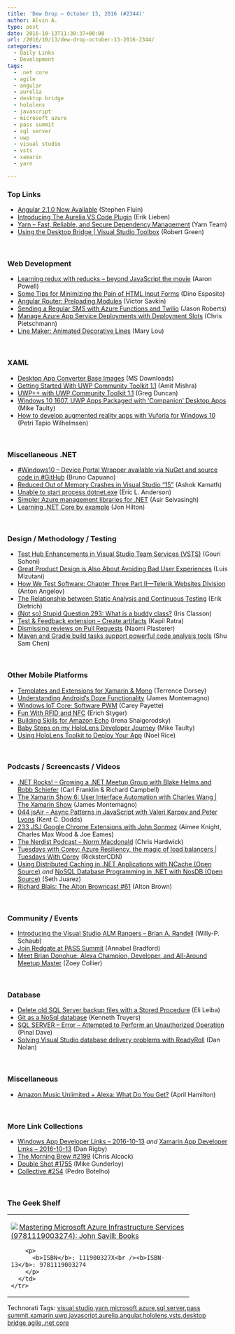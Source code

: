 ```yaml
---
title: 'Dew Drop – October 13, 2016 (#2344)'
author: Alvin A.
type: post
date: 2016-10-13T11:30:37+00:00
url: /2016/10/13/dew-drop-october-13-2016-2344/
categories:
  - Daily Links
  - Development
tags:
  - .net core
  - agile
  - angular
  - aurelia
  - desktop bridge
  - hololens
  - javascript
  - microsoft azure
  - pass summit
  - sql server
  - uwp
  - visual studio
  - vsts
  - xamarin
  - yarn

---
```

### <a name="top"></a>Top Links

  * <a href="http://angularjs.blogspot.com/2016/10/angular-210-now-available.html" target="_blank">Angular 2.1.0 Now Available</a> (Stephen Fluin)
  * <a href="http://blog.aurelia.io/2016/10/11/introducing-the-aurelia-vs-code-plugin/" target="_blank">Introducing The Aurelia VS Code Plugin</a> (Erik Lieben)
  * <a href="https://yarnpkg.com/" target="_blank">Yarn &#8211; Fast, Reliable, and Secure Dependency Management</a> (Yarn Team)
  * <a href="https://channel9.msdn.com/Shows/Visual-Studio-Toolbox/Using-the-Desktop-Bridge?WT.mc_id=DX_MVP4025064" target="_blank">Using the Desktop Bridge | Visual Studio Toolbox</a> (Robert Green)

&nbsp;

### <a name="web"></a>Web Development

  * <a href="http://www.aaron-powell.com//posts/2016-10-12-learning-redux-with-reducks-beyond-javascript-talk.html" target="_blank">Learning redux with reducks &#8211; beyond JavaScript the movie</a> (Aaron Powell)
  * <a href="https://www.simple-talk.com/dotnet/asp-net/tips-minimising-pain-html-input-forms/" target="_blank">Some Tips for Minimizing the Pain of HTML Input Forms</a> (Dino Esposito)
  * <a href="https://vsavkin.com/angular-router-preloading-modules-ba3c75e424cb?source=rss----2f95a23d4112---4" target="_blank">Angular Router: Preloading Modules</a> (Victor Savkin)
  * <a href="http://dontcodetired.com/blog/post/Sending-a-Regular-SMS-with-Azure-Functions-and-Twilio" target="_blank">Sending a Regular SMS with Azure Functions and Twilio</a> (Jason Roberts)
  * <a href="https://buildazure.com/2016/10/12/manage-azure-app-service-deployments-with-deployment-slots/" target="_blank">Manage Azure App Service Deployments with Deployment Slots</a> (Chris Pietschmann)
  * <a href="http://feedproxy.google.com/~r/tympanus/~3/v0IYHeeSyfM/" target="_blank">Line Maker: Animated Decorative Lines</a> (Mary Lou)

&nbsp;

### <a name="silverlight"></a>XAML

  * <a href="http://www.microsoft.com/en-us/download/details.aspx?id=54056&WT.mc_id=DX_MVP4025064" target="_blank">Desktop App Converter Base Images</a> (MS Downloads)
  * <a href="http://www.c-sharpcorner.com/article/getting-started-with-uwp-community-toolkit-1-1/" target="_blank">Getting Started With UWP Community Toolkit 1.1</a> (Amit Mishra)
  * <a href="https://channel9.msdn.com/coding4fun/blog/UWP-with-UWP-Community-Toolkit-11?WT.mc_id=DX_MVP4025064" target="_blank">UWP++ with UWP Community Toolkit 1.1</a> (Greg Duncan)
  * <a href="http://feedproxy.google.com/~r/mtaulty/~3/v1C3NUniXn8/" target="_blank">Windows 10 1607, UWP Apps Packaged with ‘Companion’ Desktop Apps</a> (Mike Taulty)
  * <a href="https://blogs.windows.com/buildingapps/2016/10/12/how-to-develop-augmented-reality-apps-with-vuforia-for-windows-10/?WT.mc_id=DX_MVP4025064" target="_blank">How to develop augmented reality apps with Vuforia for Windows 10</a> (Petri Tapio Wilhelmsen)

&nbsp;

### <a name="dotnet"></a>Miscellaneous .NET

  * <a href="http://feedproxy.google.com/~r/elbruno/~3/V1DauYffyjk/" target="_blank">#Windows10 – Device Portal Wrapper available via NuGet and source code in #GitHub</a> (Bruno Capuano)
  * <a href="https://blogs.msdn.microsoft.com/visualstudio/2016/10/12/reduced-out-of-memory-crashes-in-visual-studio-15/" target="_blank">Reduced Out of Memory Crashes in Visual Studio “15”</a> (Ashok Kamath)
  * <a href="http://www.elanderson.net/2016/09/unable-to-start-process-dotnet-exe/" target="_blank">Unable to start process dotnet.exe</a> (Eric L. Anderson)
  * <a href="https://azure.microsoft.com/blog/simpler-azure-management-libraries-for-net/" target="_blank">Simpler Azure management libraries for .NET</a> (Asir Selvasingh)
  * <a href="https://jonhilton.net/2016/10/12/learning-dotnet-core-by-example/" target="_blank">Learning .NET Core by example</a> (Jon Hilton)

&nbsp;

### <a name="design"></a>Design / Methodology / Testing

  * <a href="http://feedproxy.google.com/~r/netCurryRecentArticles/~3/jmQzXcrGx8A/ShowArticle.aspx" target="_blank">Test Hub Enhancements in Visual Studio Team Services (VSTS)</a> (Gouri Sohoni)
  * <a href="https://www.thoughtworks.com/insights/blog/great-product-design-also-about-avoiding-bad-user-experiences" target="_blank">Great Product Design is Also About Avoiding Bad User Experiences</a> (Luis Mizutani)
  * <a href="http://www.telerik.com/blogs/how-we-test-software-chapter-three-part-ii-telerik-websites-division" target="_blank">How We Test Software: Chapter Three Part II—Telerik Websites Division</a> (Anton Angelov)
  * <a href="https://blog.ndepend.com/static-analysis-continuous-testing-relationship/" target="_blank">The Relationship between Static Analysis and Continuous Testing</a> (Erik Dietrich)
  * <a href="http://irisclasson.com/2016/10/12/not-so-stupid-question-293-what-is-a-buddy-class/" target="_blank">(Not so) Stupid Question 293: What is a buddy class?</a> (Iris Classon)
  * <a href="https://blogs.msdn.microsoft.com/visualstudioalm/2016/10/12/test-feedback-extension-create-artifacts/" target="_blank">Test & Feedback extension – Create artifacts</a> (Kapil Ratra)
  * <a href="https://github.com/blog/2265-dismissing-reviews-on-pull-requests" target="_blank">Dismissing reviews on Pull Requests</a> (Naomi Plasterer)
  * <a href="https://blogs.msdn.microsoft.com/visualstudioalm/2016/10/12/maven-and-gradle-build-tasks-support-powerful-code-analysis-tools/" target="_blank">Maven and Gradle build tasks support powerful code analysis tools</a> (Shu Sam Chen)

&nbsp;

### <a name="mobile"></a>Other Mobile Platforms

  * <a href="https://visualstudiomagazine.com/articles/2016/10/01/templates-and-extensions.aspx" target="_blank">Templates and Extensions for Xamarin & Mono</a> (Terrence Dorsey)
  * <a href="https://blog.xamarin.com/understanding-androids-doze-functionality/" target="_blank">Understanding Android’s Doze Functionality</a> (James Montemagno)
  * <a href="https://blog.falafel.com/windows-iot-core-software-pwm/" target="_blank">Windows IoT Core: Software PWM</a> (Carey Payette)
  * <a href="https://dzone.com/articles/fun-with-rfid-and-nfc?utm_medium=feed&utm_source=feedpress.me&utm_campaign=Feed%3A+dzone%2Fiot" target="_blank">Fun With RFID and NFC</a> (Erich Styger)
  * <a href="https://dzone.com/articles/building-skills-for-amazon-echo?utm_medium=feed&utm_source=feedpress.me&utm_campaign=Feed%3A+dzone%2Fiot" target="_blank">Building Skills for Amazon Echo</a> (Irena Shaigorodsky)
  * <a href="http://feedproxy.google.com/~r/mtaulty/~3/T-xQdeEvIU4/" target="_blank">Baby Steps on my HoloLens Developer Journey</a> (Mike Taulty)
  * <a href="https://blog.falafel.com/using-hololens-toolkit-to-deploy-your-app/" target="_blank">Using HoloLens Toolkit to Deploy Your App</a> (Noel Rice)

&nbsp;

### <a name="podcasts"></a>Podcasts / Screencasts / Videos

  * <a href="http://www.dotnetrocks.com/default.aspx?ShowNum=1361" target="_blank">.NET Rocks! &#8211; Growing a .NET Meetup Group with Blake Helms and Robb Schiefer</a> (Carl Franklin & Richard Campbell)
  * <a href="https://channel9.msdn.com/Shows/XamarinShow/User-Interface-Automation-with-Charles-Wang?WT.mc_id=DX_MVP4025064" target="_blank">The Xamarin Show 6: User Interface Automation with Charles Wang | The Xamarin Show</a> (James Montemagno)
  * <a href="http://audio.javascriptair.com/e/044-jsair-async-patterns-in-javascript-with-valeri-karpov-and-peter-lyons/" target="_blank">044 jsAir &#8211; Async Patterns in JavaScript with Valeri Karpov and Peter Lyons</a> (Kent C. Dodds)
  * <a href="https://devchat.tv/js-jabber/233-jsj-google-chrome-extensions-with-john-sonmez" target="_blank">233 JSJ Google Chrome Extensions with John Sonmez</a> (Aimee Knight, Charles Max Wood & Joe Eames)
  * <a href="http://nerdist.nerdistind.libsynpro.com/norm-macdonald" target="_blank">The Nerdist Podcast &#8211; Norm Macdonald</a> (Chris Hardwick)
  * <a href="https://channel9.msdn.com/Shows/Tuesdays-With-Corey/Tuesdays-with-Corey-Azure-Resiliency-the-magic-of-load-balancers?WT.mc_id=DX_MVP4025064" target="_blank">Tuesdays with Corey: Azure Resiliency, the magic of load balancers | Tuesdays With Corey</a> (RicksterCDN)
  * <a href="https://channel9.msdn.com/Blogs/vsppstories/Using-Distributed-Caching-in-NET-Applications-with-NCache-Open-Source?WT.mc_id=DX_MVP4025064" target="_blank">Using Distributed Caching in .NET Applications with NCache (Open Source)</a> _and_ <a href="https://channel9.msdn.com/Blogs/vsppstories/NoSQL-Database-Programming-in-NET-with-NosDB-Open-Source?WT.mc_id=DX_MVP4025064" target="_blank">NoSQL Database Programming in .NET with NosDB (Open Source)</a> (Seth Juarez)
  * <a href="http://altonbrown.com/richard-blais-the-alton-brown-podcast/" target="_blank">Richard Blais: The Alton Browncast #61</a> (Alton Brown)

&nbsp;

### <a name="events"></a>Community / Events

  * <a href="https://blogs.msdn.microsoft.com/visualstudioalmrangers/2016/10/12/introducing-the-visual-studio-alm-rangers-brian-a-randell/" target="_blank">Introducing the Visual Studio ALM Rangers – Brian A. Randell</a> (Willy-P. Schaub)
  * <a href="http://www.red-gate.com/blog/communities/join-redgate-at-pass-summit" target="_blank">Join Redgate at PASS Summit</a> (Annabel Bradford)
  * <a href="http://developer.amazon.com/post/Tx3VH0P1BPL30B/Meet-Brian-Donohue-Alexa-Champion-Developer-and-All-Around-Meetup-Master" target="_blank">Meet Brian Donohue: Alexa Champion, Developer, and All-Around Meetup Master</a> (Zoey Collier)

&nbsp;

### <a name="sql"></a>Database

  * <a href="http://feedproxy.google.com/~r/MSSQLTips-LatestSqlServerTips/~3/oG9veZYJFD0/tip.asp" target="_blank">Delete old SQL Server backup files with a Stored Procedure</a> (Eli Leiba)
  * <a href="http://feedproxy.google.com/~r/KennethTruyers/~3/o7mkkH52A1Y/" target="_blank">Git as a NoSql database</a> (Kenneth Truyers)
  * <a href="http://blog.sqlauthority.com/2016/10/13/sql-server-error-attempted-perform-unauthorized-operation/" target="_blank">SQL SERVER – Error – Attempted to Perform an Unauthorized Operation</a> (Pinal Dave)
  * <a href="http://www.red-gate.com/blog/redgate-products/visual-studio-database-deployments" target="_blank">Solving Visual Studio database delivery problems with ReadyRoll</a> (Dan Nolan)

&nbsp;

### <a name="misc"></a>Miscellaneous

  * <a href="http://lovemyecho.com/2016/10/12/amazon-music-unlimited-alexa-get/" target="_blank">Amazon Music Unlimited + Alexa: What Do You Get?</a> (April Hamilton)

&nbsp;

### <a name="links"></a>More Link Collections

  * <a href="http://windowsappdev.com/2016/10/windows-app-developer-links-2016-10-13/" target="_blank">Windows App Developer Links &#8211; 2016-10-13</a> _and_ <a href="http://allaboutxamarin.com/2016/10/xamarin-app-developer-links-2016-10-13/" target="_blank">Xamarin App Developer Links &#8211; 2016-10-13</a> (Dan Rigby)
  * <a href="http://feedproxy.google.com/~r/ReflectivePerspective/~3/rP0KeWyCV3U/" target="_blank">The Morning Brew #2199</a> (Chris Alcock)
  * <a href="http://afreshcup.com/home/2016/10/13/double-shot-1755.html" target="_blank">Double Shot #1755</a> (Mike Gunderloy)
  * <a href="http://feedproxy.google.com/~r/tympanus/~3/mStFK_Eq4aw/" target="_blank">Collective #254</a> (Pedro Botelho)

&nbsp;

### <a name="shelf"></a>The Geek Shelf

<div id="scid:7dc1bd33-94bd-46fd-a20b-0131235bcd47:b0fe0420-35e0-4fef-82cc-4acd6cd7d3a5" class="wlWriterEditableSmartContent" style="float: none; padding-bottom: 0px; padding-top: 0px; padding-left: 0px; margin: 0px; display: inline; padding-right: 0px">
  <table cellspacing="0" cellpadding="2" width="400" border="0" unselectable="on">
    <tr>
      <td valign="top" width="400">
        <p>
          <a title="Mastering Microsoft Azure Infrastructure Services (9781119003274): John Savill: Books" href="http://www.amazon.com/exec/obidos/ASIN/111900327X/amavin-20"><img data-recalc-dims="1" decoding="async" src="https://i0.wp.com/images.amazon.com/images/P/111900327X.01.MZZZZZZZ.jpg?w=660" border="0" align="left" style="float:left" />Mastering Microsoft Azure Infrastructure Services (9781119003274): John Savill: Books</a>
        </p>
        
        <p>
          <b>ISBN</b>: 111900327X<br /><b>ISBN-13</b>: 9781119003274
        </p>
      </td>
    </tr>
  </table>
</div>

<div id="scid:77ECF5F8-D252-44F5-B4EB-D463C5396A79:0d6a03a3-5d5b-46ab-87da-12a993984e56" class="wlWriterEditableSmartContent" style="float: none; padding-bottom: 0px; padding-top: 0px; padding-left: 0px; margin: 0px; display: inline; padding-right: 0px">
  Technorati Tags: <a href="http://technorati.com/tags/visual+studio" rel="tag">visual studio</a>,<a href="http://technorati.com/tags/yarn" rel="tag">yarn</a>,<a href="http://technorati.com/tags/microsoft+azure" rel="tag">microsoft azure</a>,<a href="http://technorati.com/tags/sql+server" rel="tag">sql server</a>,<a href="http://technorati.com/tags/pass+summit" rel="tag">pass summit</a>,<a href="http://technorati.com/tags/xamarin" rel="tag">xamarin</a>,<a href="http://technorati.com/tags/uwp" rel="tag">uwp</a>,<a href="http://technorati.com/tags/javascript" rel="tag">javascript</a>,<a href="http://technorati.com/tags/aurelia" rel="tag">aurelia</a>,<a href="http://technorati.com/tags/angular" rel="tag">angular</a>,<a href="http://technorati.com/tags/hololens" rel="tag">hololens</a>,<a href="http://technorati.com/tags/vsts" rel="tag">vsts</a>,<a href="http://technorati.com/tags/desktop+bridge" rel="tag">desktop bridge</a>,<a href="http://technorati.com/tags/agile" rel="tag">agile</a>,<a href="http://technorati.com/tags/.net+core" rel="tag">.net core</a>
</div>